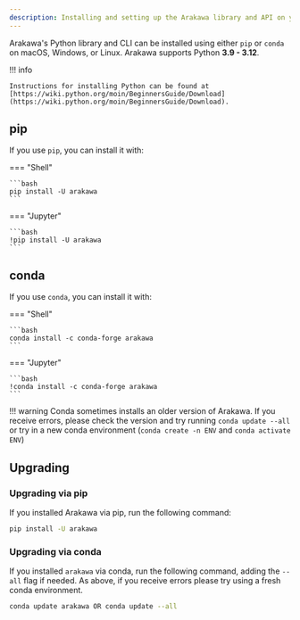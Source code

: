 ```yaml
---
description: Installing and setting up the Arakawa library and API on your device
---
```


Arakawa's Python library and CLI can be installed using either `pip` or `conda` on macOS, Windows, or Linux. Arakawa supports Python **3.9 - 3.12**.

!!! info

    Instructions for installing Python can be found at [https://wiki.python.org/moin/BeginnersGuide/Download](https://wiki.python.org/moin/BeginnersGuide/Download).

## pip

If you use `pip`, you can install it with:

=== "Shell"

    ```bash
    pip install -U arakawa
    ```

=== "Jupyter"

    ```bash
    !pip install -U arakawa
    ```

## conda

If you use `conda`, you can install it with:

=== "Shell"

    ```bash
    conda install -c conda-forge arakawa
    ```

=== "Jupyter"

    ```bash
    !conda install -c conda-forge arakawa
    ```

!!! warning
Conda sometimes installs an older version of Arakawa. If you receive errors, please check the version and try running `conda update --all` or try in a new conda environment (`conda create -n ENV` and `conda activate ENV`)

## Upgrading

### Upgrading via pip

If you installed Arakawa via pip, run the following command:

```bash
pip install -U arakawa
```

### Upgrading via conda

If you installed `arakawa` via conda, run the following command, adding the `--all` flag if needed. As above, if you receive errors please try using a fresh conda environment.

```bash
conda update arakawa OR conda update --all
```
